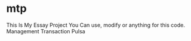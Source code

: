 # mtp
This Is My Essay Project
You Can use, modify or anything for this code.  
Management Transaction Pulsa
